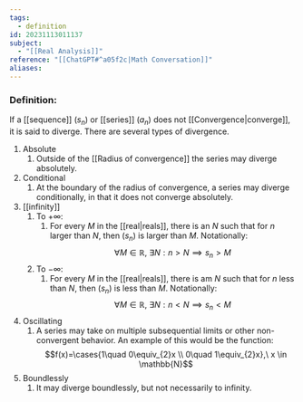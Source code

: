 ```yaml
---
tags:
  - definition
id: 20231113011137
subject:
  - "[[Real Analysis]]"
reference: "[[ChatGPT#^a05f2c|Math Conversation]]"
aliases:
---
```

### Definition:
If a [[sequence]] $(s_n)$ or [[series]] $(a_n)$ does not [[Convergence|converge]], it is said to diverge. There are several types of divergence.

1. Absolute
	1. Outside of the [[Radius of convergence]] the series may diverge absolutely.
2. Conditional
	1. At the boundary of the radius of convergence, a series may diverge conditionally, in that it does not converge absolutely.
3. [[infinity]]
	1. To $+ \infty$:
		1. For every $M$ in the [[real|reals]], there is an $N$ such that for $n$ larger than $N$, then $(s_n)$ is larger than $M$. Notationally:
$$ \forall M \in \mathbb{R},\ \exists N : n > N \implies s_{n}> M $$
	2. To $-\infty$:
		1. For every $M$ in the [[real|reals]], there is am $N$ such that for $n$ less than $N$, then $(s_{n})$ is less than $M$. Notationally:
$$ \forall M \in \mathbb{R},\ \exists N: n < N \implies s_{n}< M $$
4. Oscillating
	1. A series may take on multiple subsequential limits or other non-convergent behavior. An example of this would be the function:$$f(x)=\cases{1\quad 0\equiv_{2}x \\
			0\quad 1\equiv_{2}x},\ x \in \mathbb{N}$$
5. Boundlessly
	1. It may diverge boundlessly, but not necessarily to infinity.